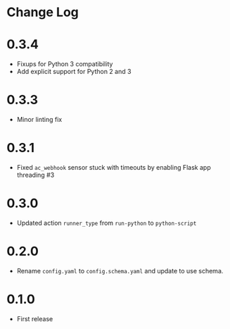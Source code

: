 # Change Log

# 0.3.4

* Fixups for Python 3 compatibility
* Add explicit support for Python 2 and 3

# 0.3.3

- Minor linting fix

# 0.3.1

- Fixed `ac_webhook` sensor stuck with timeouts by enabling Flask app threading #3

# 0.3.0

- Updated action `runner_type` from `run-python` to `python-script`

# 0.2.0

- Rename `config.yaml` to `config.schema.yaml` and update to use schema.

# 0.1.0

- First release 
